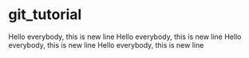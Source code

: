 # git_tutorial
Hello everybody, this is new line
Hello everybody, this is new line
Hello everybody, this is new line
Hello everybody, this is new line
